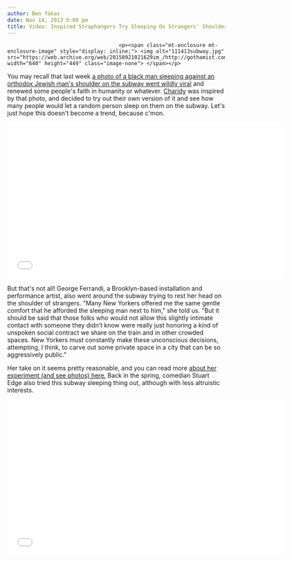 ```yaml
---
author: Ben Yakas
date: Nov 14, 2013 5:00 pm
title: Video: Inspired Straphangers Try Sleeping On Strangers' Shoulders
---
```


	
										<p><span class="mt-enclosure mt-enclosure-image" style="display: inline;"> <img alt="111413subway.jpg" src="https://web.archive.org/web/20150921021629im_/http://gothamist.com/attachments/byakas/111413subway.jpg" width="640" height="449" class="image-none"> </span></p>

<p>You may recall that last week <a href="https://web.archive.org/web/20150921021629/http://gothamist.com/2013/11/06/photo_stranger_asleep_on_orthodox_m.php">a photo of a black man sleeping against an orthodox Jewish man&apos;s shoulder on the subway went wildly viral</a> and renewed some people&apos;s faith in humanity or whatever.  <a href="https://web.archive.org/web/20150921021629/http://www.charidy.com/">Charidy</a> was inspired by that photo, and decided to try out their own version of it and see how many people would let a random person sleep on them on the subway. Let&apos;s just hope this doesn&apos;t become a trend, because c&apos;mon.</p>

<p><iframe width="640" height="360" src="//web.archive.org/web/20150921021629if_/http://www.youtube.com/embed/VzQ4FZTmR8s" frameborder="0" allowfullscreen></iframe></p>

<p>But that&apos;s not all! George Ferrandi, a Brooklyn-based installation and performance artist, also went around the subway trying to rest her head on the shoulder of strangers. &quot;Many New Yorkers offered me the same gentle comfort that he afforded the sleeping man next to him,&quot; she told us. &quot;But it should be said that those folks who would not allow this slightly intimate contact with someone they didn&#x2019;t know were really just honoring a kind of unspoken social contract we share on the train and in other crowded spaces. New Yorkers must constantly make these unconscious decisions, attempting, I think, to carve out some private space in a city that can be so aggressively public.&quot;</p>

<p>Her take on it seems pretty reasonable, and you can read more <a href="https://web.archive.org/web/20150921021629/http://www.site95.org/2013/08/21/ferrandi/">about her experiment (and see photos) here.</a> Back in the spring, comedian Stuart Edge also tried this subway sleeping thing out, although with less altruistic interests.</p>

<p><iframe width="640" height="360" src="//web.archive.org/web/20150921021629if_/http://www.youtube.com/embed/JTfflI0bM7k" frameborder="0" allowfullscreen></iframe></p>					
										
									
				